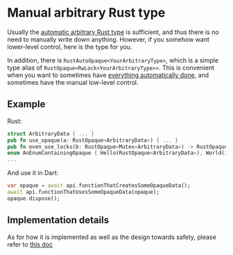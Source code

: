 # Manual arbitrary Rust type

Usually the [automatic arbitrary Rust type](rust-auto-opaque) is sufficient,
and thus there is no need to manually write down anything.
However, if you somehow want lower-level control, here is the type for you.

In addition, there is `RustAutoOpaque<YourArbitraryType>`,
which is a simple type alias of `RustOpaque<RwLock<YourArbitraryType>>`.
This is convenient when you want to sometimes have [everything automatically done](rust-auto-opaque),
and sometimes have the manual low-level control.

## Example

Rust:

```rust
struct ArbitraryData { ... }
pub fn use_opaque(a: RustOpaque<ArbitraryData>) { ... }
pub fn even_use_locks(b: RustOpaque<Mutex<ArbitraryData>) -> RustOpaque<RwLock<ArbitraryData>> { ... }
enum AnEnumContainingOpaque { Hello(RustOpaque<ArbitraryData>), World(i32) }
...
```

And use it in Dart:

```dart
var opaque = await api.functionThatCreatesSomeOpaqueData();
await api.functionThatUsesSomeOpaqueData(opaque);
opaque.dispose();
```

## Implementation details

As for how it is implemented as well as the design towards safety,
please refer to [this doc](../../contributing/submodules/rust-opaque)